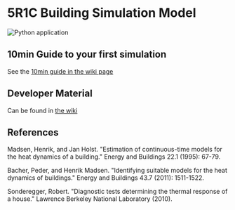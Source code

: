 # 5R1C Building Simulation Model

![Python application](https://github.com/architecture-building-systems/RC_BuildingSimulator/workflows/Python%20application/badge.svg)

## 10min Guide to your first simulation

See the [10min guide in the wiki page](https://github.com/architecture-building-systems/RC_BuildingSimulator/wiki/10min-guide-to-your-first-simulation)

## Developer Material

Can be found in [the wiki](https://github.com/architecture-building-systems/RC_BuildingSimulator/wiki)

## References

Madsen, Henrik, and Jan Holst. "Estimation of continuous-time models for the heat dynamics of a building." Energy and Buildings 22.1 (1995): 67-79.

Bacher, Peder, and Henrik Madsen. "Identifying suitable models for the heat dynamics of buildings." Energy and Buildings 43.7 (2011): 1511-1522.

Sonderegger, Robert. "Diagnostic tests determining the thermal response of a house." Lawrence Berkeley National Laboratory (2010).

